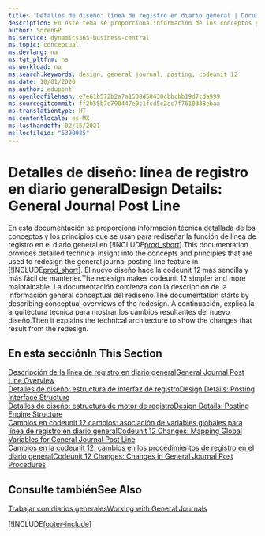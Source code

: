 ```yaml
---
title: 'Detalles de diseño: línea de registro en diario general | Documentos de Microsoft'
description: En este tema se proporciona información de los conceptos y los principios que se usan para rediseñar la función de línea de registro en el diario general en Business Central.
author: SorenGP
ms.service: dynamics365-business-central
ms.topic: conceptual
ms.devlang: na
ms.tgt_pltfrm: na
ms.workload: na
ms.search.keywords: design, general journal, posting, codeunit 12
ms.date: 10/01/2020
ms.author: edupont
ms.openlocfilehash: e7e61b572b2a7a1538d58430cbbcbb19d7cda999
ms.sourcegitcommit: ff2b55b7e790447e0c1fcd5c2ec7f7610338ebaa
ms.translationtype: HT
ms.contentlocale: es-MX
ms.lasthandoff: 02/15/2021
ms.locfileid: "5390085"
---
```

# <a name="design-details-general-journal-post-line"></a><span data-ttu-id="c0a8a-103">Detalles de diseño: línea de registro en diario general</span><span class="sxs-lookup"><span data-stu-id="c0a8a-103">Design Details: General Journal Post Line</span></span>
<span data-ttu-id="c0a8a-104">En esta documentación se proporciona información técnica detallada de los conceptos y los principios que se usan para rediseñar la función de línea de registro en el diario general en [!INCLUDE[prod_short](includes/prod_short.md)].</span><span class="sxs-lookup"><span data-stu-id="c0a8a-104">This documentation provides detailed technical insight into the concepts and principles that are used to redesign the general journal posting line feature in [!INCLUDE[prod_short](includes/prod_short.md)].</span></span> <span data-ttu-id="c0a8a-105">El nuevo diseño hace la codeunit 12 más sencilla y más fácil de mantener.</span><span class="sxs-lookup"><span data-stu-id="c0a8a-105">The redesign makes codeunit 12 simpler and more maintainable.</span></span> <span data-ttu-id="c0a8a-106">La documentación comienza con la descripción de la información general conceptual del rediseño.</span><span class="sxs-lookup"><span data-stu-id="c0a8a-106">The documentation starts by describing conceptual overviews of the redesign.</span></span> <span data-ttu-id="c0a8a-107">A continuación, explica la arquitectura técnica para mostrar los cambios resultantes del nuevo diseño.</span><span class="sxs-lookup"><span data-stu-id="c0a8a-107">Then it explains the technical architecture to show the changes that result from the redesign.</span></span>  

## <a name="in-this-section"></a><span data-ttu-id="c0a8a-108">En esta sección</span><span class="sxs-lookup"><span data-stu-id="c0a8a-108">In This Section</span></span>  
[<span data-ttu-id="c0a8a-109">Descripción de la línea de registro en diario general</span><span class="sxs-lookup"><span data-stu-id="c0a8a-109">General Journal Post Line Overview</span></span>](design-details-general-journal-post-line-overview.md)  
[<span data-ttu-id="c0a8a-110">Detalles de diseño: estructura de interfaz de registro</span><span class="sxs-lookup"><span data-stu-id="c0a8a-110">Design Details: Posting Interface Structure</span></span>](design-details-posting-interface-structure.md)  
[<span data-ttu-id="c0a8a-111">Detalles de diseño: estructura de motor de registro</span><span class="sxs-lookup"><span data-stu-id="c0a8a-111">Design Details: Posting Engine Structure</span></span>](design-details-posting-engine-structure.md)  
[<span data-ttu-id="c0a8a-112">Cambios en codeunit 12 cambios: asociación de variables globales para línea de registro en diario general</span><span class="sxs-lookup"><span data-stu-id="c0a8a-112">Codeunit 12 Changes: Mapping Global Variables for General Journal Post Line</span></span>](design-details-codeunit-12-changes-mapping-global-variables-for-general-journal-post-line.md)  
[<span data-ttu-id="c0a8a-113">Cambios en la codeunit 12: cambios en los procedimientos de registro en el diario general</span><span class="sxs-lookup"><span data-stu-id="c0a8a-113">Codeunit 12 Changes: Changes in General Journal Post Procedures</span></span>](design-details-codeunit-12-changes-changes-in-general-journal-post-procedures.md)  

## <a name="see-also"></a><span data-ttu-id="c0a8a-114">Consulte también</span><span class="sxs-lookup"><span data-stu-id="c0a8a-114">See Also</span></span>  
[<span data-ttu-id="c0a8a-115">Trabajar con diarios generales</span><span class="sxs-lookup"><span data-stu-id="c0a8a-115">Working with General Journals</span></span>](ui-work-general-journals.md)


[!INCLUDE[footer-include](includes/footer-banner.md)]
